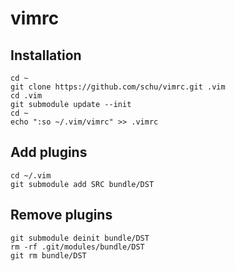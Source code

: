 # vimrc

## Installation

```
cd ~
git clone https://github.com/schu/vimrc.git .vim
cd .vim
git submodule update --init
cd ~
echo ":so ~/.vim/vimrc" >> .vimrc
```

## Add plugins

```
cd ~/.vim
git submodule add SRC bundle/DST
```

## Remove plugins

```
git submodule deinit bundle/DST
rm -rf .git/modules/bundle/DST
git rm bundle/DST
```
